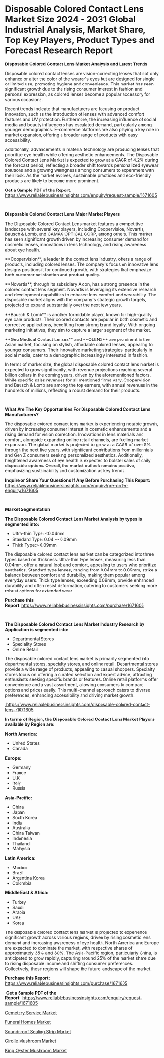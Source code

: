 <p><h1>Disposable Colored Contact Lens Market Size 2024 - 2031 Global Industrial Analysis, Market Share, Top Key Players, Product Types and Forecast Research Report</h1></p><p><strong>Disposable Colored Contact Lens Market Analysis and Latest Trends</strong></p>
<p><p>Disposable colored contact lenses are vision-correcting lenses that not only enhance or alter the color of the wearer's eyes but are designed for single or limited use, promoting hygiene and convenience. This market has seen significant growth due to the rising consumer interest in fashion and personal expression, as colored lenses become a popular accessory for various occasions.</p><p>Recent trends indicate that manufacturers are focusing on product innovation, such as the introduction of lenses with advanced comfort features and UV protection. Furthermore, the increasing influence of social media and beauty influencers has escalated demand, particularly among younger demographics. E-commerce platforms are also playing a key role in market expansion, offering a broader range of products with easy accessibility.</p><p>Additionally, advancements in material technology are producing lenses that prioritize eye health while offering aesthetic enhancements. The Disposable Colored Contact Lens Market is expected to grow at a CAGR of 4.2% during the forecast period, reflecting a broader shift towards personalized eyewear solutions and a growing willingness among consumers to experiment with their look. As the market evolves, sustainable practices and eco-friendly products are likely to become more prominent.</p></p>
<p><strong>Get a Sample PDF of the Report:&nbsp;</strong> <a href="https://www.reliablebusinessinsights.com/enquiry/request-sample/1671605?utm_campaign=97&utm_medium=2&utm_source=Github&utm_content=ia&utm_term=10102024&utm_id=disposable-colored-contact-lens">https://www.reliablebusinessinsights.com/enquiry/request-sample/1671605</a></p>
<p>&nbsp;</p>
<p><strong>Disposable Colored Contact Lens Major Market Players</strong></p>
<p><p>The Disposable Colored Contact Lens market features a competitive landscape with several key players, including Coopervision, Novartis, Bausch & Lomb, and CAMAX OPTICAL CORP, among others. This market has seen significant growth driven by increasing consumer demand for cosmetic lenses, innovations in lens technology, and rising awareness about eye health.</p><p>**Coopervision**, a leader in the contact lens industry, offers a range of products, including colored lenses. The company's focus on innovative lens designs positions it for continued growth, with strategies that emphasize both customer satisfaction and product quality.</p><p>**Novartis**, through its subsidiary Alcon, has a strong presence in the colored contact lens segment. Novartis is leveraging its extensive research and development capabilities to enhance lens comfort and wearability. The disposable market aligns with the company's strategic growth targets, projected to expand substantially over the next few years.</p><p>**Bausch & Lomb** is another formidable player, known for high-quality eye care products. Their colored contacts are popular in both cosmetic and corrective applications, benefiting from strong brand loyalty. With ongoing marketing initiatives, they aim to capture a larger segment of the market.</p><p>**Geo Medical Contact Lenses** and **OLENS** are prominent in the Asian market, focusing on stylish, affordable colored lenses, appealing to younger consumers. Their innovative marketing strategies, particularly in social media, cater to a demographic increasingly interested in fashion.</p><p>In terms of market size, the global disposable colored contact lens market is expected to grow significantly, with revenue projections reaching several billion dollars in the coming years, driven by the aforementioned factors. While specific sales revenues for all mentioned firms vary, Coopervision and Bausch & Lomb are among the top earners, with annual revenues in the hundreds of millions, reflecting a robust demand for their products.</p></p>
<p>&nbsp;</p>
<p><strong>What Are The Key Opportunities For Disposable Colored Contact Lens Manufacturers?</strong></p>
<p><p>The disposable colored contact lens market is experiencing notable growth, driven by increasing consumer interest in cosmetic enhancements and a rising demand for vision correction. Innovations in lens materials and comfort, alongside expanding online retail channels, are fueling market expansion. The global market is projected to grow at a CAGR of over 5% through the next five years, with significant contributions from millennials and Gen Z consumers seeking personalized aesthetics. Additionally, heightened awareness of eye health is expected to bolster sales of daily disposable options. Overall, the market outlook remains positive, emphasizing sustainability and customization as key trends.</p></p>
<p><strong>Inquire or Share Your Questions If Any Before Purchasing This Report:</strong> <a href="https://www.reliablebusinessinsights.com/enquiry/pre-order-enquiry/1671605?utm_campaign=97&utm_medium=2&utm_source=Github&utm_content=ia&utm_term=10102024&utm_id=disposable-colored-contact-lens">https://www.reliablebusinessinsights.com/enquiry/pre-order-enquiry/1671605</a></p>
<p>&nbsp;</p>
<p><strong>Market Segmentation</strong></p>
<p><strong>The Disposable Colored Contact Lens Market Analysis by types is segmented into:</strong></p>
<p><ul><li>Ultra-thin Type: <0.04mm</li><li>Standard Type: 0.04 ～ 0.09mm</li><li>Thick Type:> 0.09mm</li></ul></p>
<p><p>The disposable colored contact lens market can be categorized into three types based on thickness. Ultra-thin type lenses, measuring less than 0.04mm, offer a natural look and comfort, appealing to users who prioritize aesthetics. Standard type lenses, ranging from 0.04mm to 0.09mm, strike a balance between comfort and durability, making them popular among everyday users. Thick type lenses, exceeding 0.09mm, provide enhanced durability and often resist deformation, catering to customers seeking more robust options for extended wear.</p></p>
<p><strong>Purchase this Report:&nbsp;</strong><a href="https://www.reliablebusinessinsights.com/purchase/1671605?utm_campaign=97&utm_medium=2&utm_source=Github&utm_content=ia&utm_term=10102024&utm_id=disposable-colored-contact-lens">https://www.reliablebusinessinsights.com/purchase/1671605</a></p>
<p>&nbsp;</p>
<p><strong>The Disposable Colored Contact Lens Market Industry Research by Application is segmented into:</strong></p>
<p><ul><li>Departmental Stores</li><li>Speciality Stores</li><li>Online Retail</li></ul></p>
<p><p>The disposable colored contact lens market is primarily segmented into departmental stores, specialty stores, and online retail. Departmental stores provide a wide range of products, appealing to casual shoppers. Specialty stores focus on offering a curated selection and expert advice, attracting enthusiasts seeking specific brands or features. Online retail platforms offer convenience and a vast assortment, allowing consumers to compare options and prices easily. This multi-channel approach caters to diverse preferences, enhancing accessibility and driving market growth.</p></p>
<p><a href="https://www.reliablebusinessinsights.com/disposable-colored-contact-lens-r1671605?utm_campaign=97&utm_medium=2&utm_source=Github&utm_content=ia&utm_term=10102024&utm_id=disposable-colored-contact-lens">&nbsp;https://www.reliablebusinessinsights.com/disposable-colored-contact-lens-r1671605</a></p>
<p><strong>In terms of Region, the Disposable Colored Contact Lens Market Players available by Region are:</strong></p>
<p>
    <p> <strong> North America: </strong>
        <ul>
            <li>United States</li>
            <li>Canada</li>
        </ul>
        </p> 
    <p> <strong> Europe: </strong>
        <ul>
            <li>Germany</li>
            <li>France</li>
            <li>U.K.</li>
            <li>Italy</li>
            <li>Russia</li>
        </ul>
        </p> 
    <p> <strong> Asia-Pacific: </strong>
        <ul>
            <li>China</li>
            <li>Japan</li>
            <li>South Korea</li>
            <li>India</li>
            <li>Australia</li>
            <li>China Taiwan</li>
            <li>Indonesia</li>
            <li>Thailand</li>
            <li>Malaysia</li>
        </ul>
        </p> 
    <p> <strong> Latin America: </strong>
        <ul>
            <li>Mexico</li>
            <li>Brazil</li>
            <li>Argentina Korea</li>
            <li>Colombia</li>
        </ul>
        </p> 
    <p> <strong> Middle East & Africa: </strong>
        <ul>
            <li>Turkey</li>
            <li>Saudi</li>
            <li>Arabia</li>
            <li>UAE</li>
            <li>Korea</li>
        </ul>
    </p>
    </p>
<p><p>The disposable colored contact lens market is projected to experience significant growth across various regions, driven by rising cosmetic lens demand and increasing awareness of eye health. North America and Europe are expected to dominate the market, with respective shares of approximately 35% and 30%. The Asia-Pacific region, particularly China, is anticipated to grow rapidly, capturing around 25% of the market share due to rising disposable income and shifting consumer preferences. Collectively, these regions will shape the future landscape of the market.</p></p>
<p><strong>Purchase this Report: </strong><a href="https://www.reliablebusinessinsights.com/purchase/1671605?utm_campaign=97&utm_medium=2&utm_source=Github&utm_content=ia&utm_term=10102024&utm_id=disposable-colored-contact-lens">https://www.reliablebusinessinsights.com/purchase/1671605</a></p>
<p>&nbsp;<strong>Get a Sample PDF of the Report:&nbsp;&nbsp;</strong><a href="https://www.reliablebusinessinsights.com/enquiry/request-sample/1671605?utm_campaign=97&utm_medium=2&utm_source=Github&utm_content=ia&utm_term=10102024&utm_id=disposable-colored-contact-lens">https://www.reliablebusinessinsights.com/enquiry/request-sample/1671605</a></p>
<p><strong></strong></p>
<p><p><a href="https://www.linkedin.com/pulse/cemetery-service-market-global-regional-analysis-focus-u1mwe?utm_campaign=97&utm_medium=2&utm_source=Github&utm_content=ia&utm_term=10102024&utm_id=disposable-colored-contact-lens">Cemetery Service Market</a></p><p><a href="https://www.linkedin.com/pulse/global-funeral-homes-market-share-growth-opportunities-qsome?utm_campaign=97&utm_medium=2&utm_source=Github&utm_content=ia&utm_term=10102024&utm_id=disposable-colored-contact-lens">Funeral Homes Market</a></p><p><a href="https://github.com/darcy8m10dupre/Market-Research-Report-List-1/blob/main/soundproof-sealing-strip-market.md?utm_campaign=97&utm_medium=2&utm_source=Github&utm_content=ia&utm_term=10102024&utm_id=disposable-colored-contact-lens">Soundproof Sealing Strip Market</a></p><p><a href="https://issuu.com/reportprime-2/docs/girolle-mushroom-market-size-2030.p_d7c8c000a9b513?utm_campaign=97&utm_medium=2&utm_source=Github&utm_content=ia&utm_term=10102024&utm_id=disposable-colored-contact-lens">Girolle Mushroom Market</a></p><p><a href="https://issuu.com/reportprime-2/docs/king-oyster-mushroom-market-size-20_5b9454d81fad70?utm_campaign=97&utm_medium=2&utm_source=Github&utm_content=ia&utm_term=10102024&utm_id=disposable-colored-contact-lens">King Oyster Mushroom Market</a></p></p>